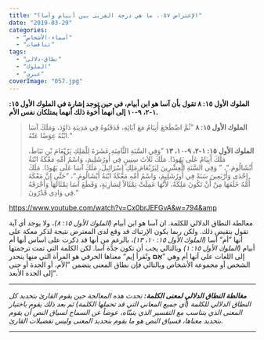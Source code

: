 ```yaml
---
title: "الإعتراض ٠٥٧، ما هي درجة القربى بين أبيام وآسا؟"
date: "2019-03-29"
categories: 
  - "أسماء-الأشخاص"
  - "تناقضات"
tags: 
  - "نطاق-دلالي"
  - "الملوك"
  - "عبري"
coverImage: "057.jpg"
---
```


**الملوك الأول ١٥: ٨ تقول بأن آسا هو ابن أبيام، في حين توجد إشارة في الملوك الأول ١٥: ١-٢، ٩-١٠ إلى أنهما أُخوة ذلك أنهما يمتلكان نفس الأم.**

> **الملوك الأول ١٥: ٨** ”ثُمَّ اضْطَجَعَ أَبِيَامُ مَعَ آبَائِهِ، فَدَفَنُوهُ فِي مَدِينَةِ دَاوُدَ، وَمَلَكَ آسَا ابْنُهُ عِوَضًا عَنْهُ.“
> 
> **الملوك الأول** **١٥: ١-٢، ٩-١٠، ١٣** ”وَفِي السَّنَةِ الثَّامِنَةِ عَشَرَةَ لِلْمَلِكِ يَرُبْعَامَ بْنِ نَبَاطَ، مَلَكَ أَبِيَامُ عَلَى يَهُوذَا. مَلَكَ ثَلاَثَ سِنِينٍ فِي أُورُشَلِيمَ، وَاسْمُ أُمِّهِ مَعْكَةُ ابْنَةُ أَبْشَالُومَ.“، ” وَفِي السَّنَةِ الْعِشْرِينَ لِيَرُبْعَامَ مَلِكِ إِسْرَائِيلَ، مَلَكَ آسَا عَلَى يَهُوذَا. مَلَكَ إِحْدَى وَأَرْبَعِينَ سَنَةً فِي أُورُشَلِيمَ، وَاسْمُ أُمِّهِ مَعْكَةُ ابْنَةُ أَبْشَالُومَ.“، ”حَتَّى إِنَّ مَعْكَةَ أُمَّهُ خَلَعَهَا مِنْ أَنْ تَكُونَ مَلِكَةً، لأَنَّهَا عَمِلَتْ تِمْثَالاً لِسَارِيَةٍ، وَقَطَعَ آسَا تِمْثَالَهَا وَأَحْرَقَهُ فِي وَادِي قَدْرُونَ.“

https://www.youtube.com/watch?v=Cx0brJEFGvA&w=794&amp

مغالطة النطاق الدلالي للكلمة. ان آسا هو ابن أبيام _(الملوك الأول ١٥: ٨)_، ولا يوجد أي آية تقول بنقيض ذلك. ولكن ربما يكون الإرتباك قد وقع لدى المعترض نتيجة لذكر معكة على أنها ”أم“ آسا _(الملوك الأول ١٥: ١٠، ١٣)_، بالرغم من أنها قد ذكرت على اساس أنها أم أبيام _(الملوك الأول ١٥: ١)_ وبالتالي يجب أن تكون جدَّة آسا. لكن الكلمة التي تمت ترجمتها إلى اللغات على أنها أم وهي ”**אֵם** وتُقرأ إيم“ معناها الحرفي هو المرأة التي منها ينحدر الشخص أو مجموعة الأشخاص وبالتالي فإن نطاق المعنى يتضمن ”الأم، أو الجدة أو حتى إلى الجدة الأبعد“.

* * *

_**مغالطة النطاق الدلالي لمعنى الكلمة:** تحدث هذه المعالجة حين يقوم القارئ بتحديد كل النطاق الدلالي للكلمة (أي جميع المعاني التي قد تحملها الكلمة) ثم بعد ذلك يقوم باختيار المعنى الذي يتناسب مع التفسير الذي يتبنّاه، عوضاً عن السماح لسياق النص أن يقوم بتحديد معناها، فسياق النص هو ما يقوم بتحديد المعنى وليس تفضيلات القارئ._

* * *
